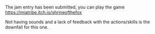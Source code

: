 The jam entry has been submitted, you can play the game https://miatribe.itch.io/shrineofthefox

Not having sounds and a lack of feedback with the actions/skills is the downfall for this one.
